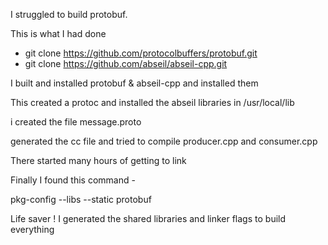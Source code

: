 I struggled to build protobuf.

This is what I had done

* git clone https://github.com/protocolbuffers/protobuf.git
* git clone https://github.com/abseil/abseil-cpp.git

I built and installed protobuf & abseil-cpp and installed them

This created a protoc and installed the abseil libraries in /usr/local/lib

i created the file message.proto

generated the cc file and tried to compile producer.cpp and consumer.cpp

There started many hours of getting to link

Finally I found this command - 

pkg-config --libs --static protobuf 

Life saver ! I generated the shared libraries and linker flags to build everything

